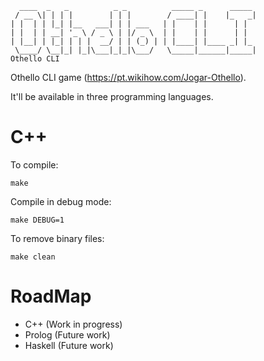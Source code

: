       ____  _   _          _ _          _____ _      _____ 
     / __ \| | | |        | | |        / ____| |    |_   _|
    | |  | | |_| |__   ___| | | ___   | |    | |      | |  
    | |  | | __| '_ \ / _ \ | |/ _ \  | |    | |      | |  
    | |__| | |_| | | |  __/ | | (_) | | |____| |____ _| |_ 
     \____/ \__|_| |_|\___|_|_|\___/   \_____|______|_____|   
    Othello CLI                                          


Othello CLI game (https://pt.wikihow.com/Jogar-Othello).

It'll be available in three programming languages.

# C++

To compile:

`make`

Compile in debug mode:

`make DEBUG=1`

To remove binary files:


`make clean`

# RoadMap

- C++ (Work in progress)
- Prolog (Future work)
- Haskell (Future work)
